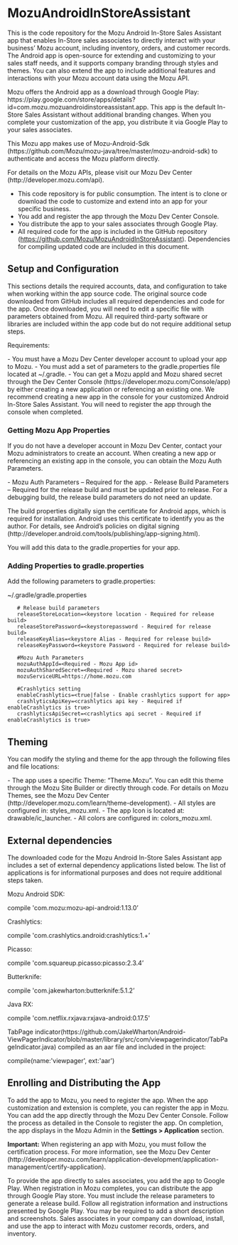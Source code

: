 <h1>MozuAndroidInStoreAssistant </h1>

<p>This is the code repository for the Mozu Android In-Store Sales Assistant app that enables In-Store sales associates to directly interact with your business’ Mozu account, including inventory, orders, and customer records. The Android app is open-source for extending and customizing to your sales staff needs, and it supports company branding through styles and themes. You can also extend the app to include additional features and interactions with your Mozu account data using the Mozu API.</p>
<p>Mozu offers the Android app as a download through Google Play:  https://play.google.com/store/apps/details?id=com.mozu.mozuandroidinstoreassistant.app. This app is the default In-Store Sales Assistant without additional branding changes. When you complete your customization of the app, you distribute it via Google Play to your sales associates. </p>
<p>This Mozu app makes use of Mozu-Android-Sdk (https://github.com/Mozu/mozu-java/tree/master/mozu-android-sdk) to authenticate and access the Mozu platform directly. </p>
<p>For details on the Mozu APIs, please visit our Mozu Dev Center (http://developer.mozu.com/api).</p>

- This code repository is for public consumption. The intent is to clone or download the code to customize and extend into an app for your specific business.
- You add and register the app through the Mozu Dev Center Console.
- You distribute the app to your sales associates through Google Play.  
- All required code for the app is included in the GitHub repository (https://github.com/Mozu/MozuAndroidInStoreAssistant). Dependencies for compiling updated code are included in this document.


<h2>Setup and Configuration</h2>

<p>This sections details the required accounts, data, and configuration to take when working within the app source code.  The original source code downloaded from GitHub includes all required dependencies and code for the app. Once downloaded, you will need to edit a specific file with parameters obtained from Mozu. All required third-party software or libraries are included within the app code but do not require additional setup steps.</p>
<p>Requirements:</p>
- You must have a Mozu Dev Center developer account to upload your app to Mozu.
- You must add a set of parameters to the gradle.properties file located at ~/.gradle.
- You can get a Mozu appId and Mozu shared secret through the Dev Center Console (https://developer.mozu.com/Console/app) by either creating a new application or referencing an existing one. We recommend creating a new app in the console for your customized Android In-Store Sales Assistant. You will need to register the app through the console when completed.

<h3>Getting Mozu App Properties</h3>
<p>If you do not have a developer account in Mozu Dev Center, contact your Mozu administrators to create an account. When creating a new app or referencing an existing app in the console, you can obtain the Mozu Auth Parameters. </p>
- Mozu Auth Parameters – Required for the app.
- Release Build Parameters – Required for the release build and must be updated prior to release. For a debugging build, the release build parameters do not need an update.
<p>The build properties digitally sign the certificate for Android apps, which is required for installation. Android uses this certificate to identify you as the author. For details, see Android’s policies on digital signing (http://developer.android.com/tools/publishing/app-signing.html).</p>
<p>You will add this data to the gradle.properties for your app. </p>

<h3>Adding Properties to gradle.properties</h3>
<p>Add the following parameters to gradle.properties:</p>
      ~/.gradle/gradle.properties
      
       # Release build parameters
       releaseStoreLocation=<keystore location - Required for release build>
       releaseStorePassword=<keystorepassword - Required for release build>
       releaseKeyAlias=<keystore Alias - Required for release build>
       releaseKeyPassword=<keystore Password - Required for release build>
      
       #Mozu Auth Parameters
       mozuAuthAppId=<Required - Mozu App id>
       mozuAuthSharedSecret=<Required - Mozu shared secret>
       mozuServiceURL=https://home.mozu.com
      
       #Crashlytics setting
       enableCrashlytics=<true|false - Enable crashlytics support for app>
       crashlyticsApiKey=<crashlytics api key - Required if enableCrashlytics is true>
       crashlyticsApiSecret=<crashlytics api secret - Required if enableCrashlytics is true>

<h2>Theming</h2>

<p>You can modify the styling and theme for the app through the following files and file locations:</p>
- The app uses a specific Theme: “Theme.Mozu”. You can edit this theme through the Mozu Site Builder or directly through code. For details on Mozu Themes, see the Mozu Dev Center (http://developer.mozu.com/learn/theme-development).
- All styles are configured in: styles_mozu.xml. 
- The app Icon is located at: drawable/ic_launcher.
- All colors are configured in: colors_mozu.xml.
      
<h2>External dependencies</h2>

<p>The downloaded code for the Mozu Android In-Store Sales Assistant app includes a set of external dependency applications listed below. The list of applications is for informational purposes and does not require additional steps taken.</p>
<p>Mozu Android SDK:</p>
      compile 'com.mozu:mozu-api-android:1.13.0’ 

<p>Crashlytics:</p>
      compile 'com.crashlytics.android:crashlytics:1.+’ 

<p>Picasso: </p>
      compile 'com.squareup.picasso:picasso:2.3.4’

<p>Butterknife:</p>
      compile 'com.jakewharton:butterknife:5.1.2’ 

<p>Java RX:</p>
      compile 'com.netflix.rxjava:rxjava-android:0.17.5'

<p>TabPage indicator(https://github.com/JakeWharton/Android-ViewPagerIndicator/blob/master/library/src/com/viewpagerindicator/TabPageIndicator.java) compiled as an aar file and included in the project:</p>
      compile(name:'viewpager', ext:'aar')

<h2>Enrolling and Distributing the App</h2>
<p>To add the app to Mozu, you need to register the app. When the app customization and extension is complete, you can register the app in Mozu. You can add the app directly through the Mozu Dev Center Console. Follow the process as detailed in the Console to register the app. On completion, the app displays in the Mozu Admin in the <b>Settings > Application</b> section.</p>
<p><b>Important:</b> When registering an app with Mozu, you must follow the certification process. For more information, see the Mozu Dev Center (http://developer.mozu.com/learn/application-development/application-management/certify-application).</p>
<p>To provide the app directly to sales associates, you add the app to Google Play. When registration in Mozu completes, you can distribute the app through Google Play store. You must include the release parameters to generate a release build. Follow all registration information and instructions presented by Google Play. You may be required to add a short description and screenshots. Sales associates in your company can download, install, and use the app to interact with Mozu customer records, orders, and inventory. </p>
